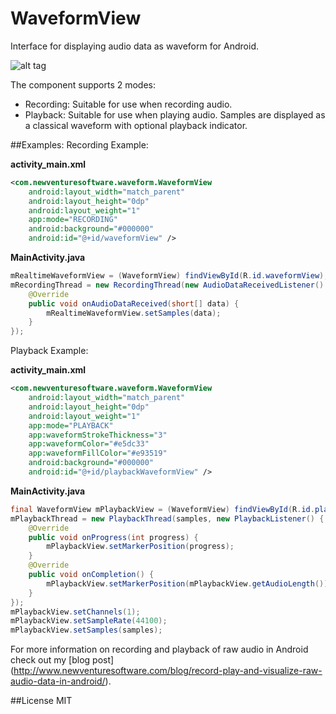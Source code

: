 # WaveformView
Interface for displaying audio data as waveform for Android.

![alt tag](https://www.newventuresoftware.com/images/default-source/imported/device-2015-12-14-161713-576x1024.png)

The component supports 2 modes:
* Recording: Suitable for use when recording audio.
* Playback: Suitable for use when playing audio. Samples are displayed as a classical waveform with optional playback indicator.

##Examples:
Recording Example:

**activity_main.xml**
``` xml
<com.newventuresoftware.waveform.WaveformView
    android:layout_width="match_parent"
    android:layout_height="0dp"
    android:layout_weight="1"
    app:mode="RECORDING"
    android:background="#000000"
    android:id="@+id/waveformView" />
```
**MainActivity.java**
``` java
mRealtimeWaveformView = (WaveformView) findViewById(R.id.waveformView);
mRecordingThread = new RecordingThread(new AudioDataReceivedListener() {
    @Override
    public void onAudioDataReceived(short[] data) {
        mRealtimeWaveformView.setSamples(data);
    }
});
```

Playback Example:

**activity_main.xml**
``` xml
<com.newventuresoftware.waveform.WaveformView
    android:layout_width="match_parent"
    android:layout_height="0dp"
    android:layout_weight="1"
    app:mode="PLAYBACK"
    app:waveformStrokeThickness="3"
    app:waveformColor="#e5dc33"
    app:waveformFillColor="#e93519"
    android:background="#000000"
    android:id="@+id/playbackWaveformView" />
```
**MainActivity.java**
``` java
final WaveformView mPlaybackView = (WaveformView) findViewById(R.id.playbackWaveformView);
mPlaybackThread = new PlaybackThread(samples, new PlaybackListener() {
    @Override
    public void onProgress(int progress) {
        mPlaybackView.setMarkerPosition(progress);
    }
    @Override
    public void onCompletion() {
        mPlaybackView.setMarkerPosition(mPlaybackView.getAudioLength());
    }
});
mPlaybackView.setChannels(1);
mPlaybackView.setSampleRate(44100);
mPlaybackView.setSamples(samples);
```

For more information on recording and playback of raw audio in Android check out my [blog post] (http://www.newventuresoftware.com/blog/record-play-and-visualize-raw-audio-data-in-android/).

##License
MIT
